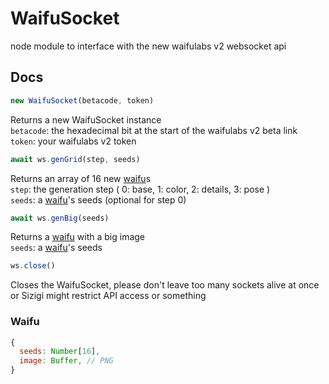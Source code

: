 # WaifuSocket

node module to interface with the new waifulabs v2 websocket api

## Docs
```js
new WaifuSocket(betacode, token)
```
Returns a new WaifuSocket instance\
`betacode`: the hexadecimal bit at the start of the waifulabs v2 beta link\
`token`: your waifulabs v2 token

```js
await ws.genGrid(step, seeds)
```
Returns an array of 16 new [waifu]s\
`step`: the generation step
( 0: base, 1: color, 2: details, 3: pose )\
`seeds`: a [waifu]'s seeds (optional for step 0)

```js
await ws.genBig(seeds)
```
Returns a [waifu] with a big image\
`seeds`: a [waifu]'s seeds

```js
ws.close()
```
Closes the WaifuSocket, please don't leave too many sockets alive at once or Sizigi might restrict API access or something

[waifu]: #waifu
### Waifu
```js
{
  seeds: Number[16],
  image: Buffer, // PNG
}
```